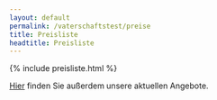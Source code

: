 ```yaml
---
layout: default
permalink: /vaterschaftstest/preise
title: Preisliste
headtitle: Preisliste
---
```


{% include preisliste.html %}

[Hier](/vaterschaftstest/preise/angebote) finden Sie außerdem unsere aktuellen Angebote.
